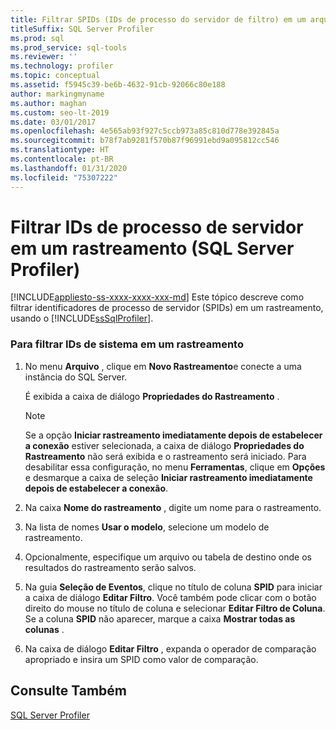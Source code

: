 ```yaml
---
title: Filtrar SPIDs (IDs de processo do servidor de filtro) em um arquivo de rastreamento
titleSuffix: SQL Server Profiler
ms.prod: sql
ms.prod_service: sql-tools
ms.reviewer: ''
ms.technology: profiler
ms.topic: conceptual
ms.assetid: f5945c39-be6b-4632-91cb-92066c80e188
author: markingmyname
ms.author: maghan
ms.custom: seo-lt-2019
ms.date: 03/01/2017
ms.openlocfilehash: 4e565ab93f927c5ccb973a85c810d778e392845a
ms.sourcegitcommit: b78f7ab9281f570b87f96991ebd9a095812cc546
ms.translationtype: HT
ms.contentlocale: pt-BR
ms.lasthandoff: 01/31/2020
ms.locfileid: "75307222"
---
```

# <a name="filter-server-process-ids-spids-in-a-trace-sql-server-profiler"></a>Filtrar IDs de processo de servidor em um rastreamento (SQL Server Profiler)
[!INCLUDE[appliesto-ss-xxxx-xxxx-xxx-md](../../includes/appliesto-ss-xxxx-xxxx-xxx-md.md)]
  Este tópico descreve como filtrar identificadores de processo de servidor (SPIDs) em um rastreamento, usando o [!INCLUDE[ssSqlProfiler](../../includes/sssqlprofiler-md.md)].  
  
### <a name="to-filter-system-ids-in-a-trace"></a>Para filtrar IDs de sistema em um rastreamento  
  
1.  No menu **Arquivo** , clique em **Novo Rastreamento**e conecte a uma instância do SQL Server.  
  
     É exibida a caixa de diálogo **Propriedades do Rastreamento** .  
  
    > [!NOTE]  
    >  Se a opção **Iniciar rastreamento imediatamente depois de estabelecer a conexão** estiver selecionada, a caixa de diálogo **Propriedades do Rastreamento** não será exibida e o rastreamento será iniciado. Para desabilitar essa configuração, no menu **Ferramentas**, clique em **Opções** e desmarque a caixa de seleção **Iniciar rastreamento imediatamente depois de estabelecer a conexão**.  
  
2.  Na caixa **Nome do rastreamento** , digite um nome para o rastreamento.  
  
3.  Na lista de nomes **Usar o modelo**, selecione um modelo de rastreamento.  
  
4.  Opcionalmente, especifique um arquivo ou tabela de destino onde os resultados do rastreamento serão salvos.  
  
5.  Na guia **Seleção de Eventos**, clique no título de coluna **SPID** para iniciar a caixa de diálogo **Editar Filtro**. Você também pode clicar com o botão direito do mouse no título de coluna e selecionar **Editar Filtro de Coluna**. Se a coluna **SPID** não aparecer, marque a caixa **Mostrar todas as colunas** .  
  
6.  Na caixa de diálogo **Editar Filtro** , expanda o operador de comparação apropriado e insira um SPID como valor de comparação.  
  
## <a name="see-also"></a>Consulte Também  
 [SQL Server Profiler](../../tools/sql-server-profiler/sql-server-profiler.md)  
  
  
